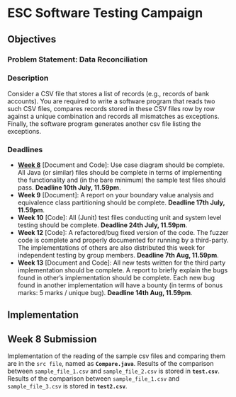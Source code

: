 # ESC Software Testing Campaign

## Objectives

### Problem Statement: Data Reconciliation

### Description

Consider a CSV file that stores a list of records (e.g., records of bank accounts).
You are required to write a software program that reads two such CSV files, compares records
stored in these CSV files row by row against a unique combination and records all mismatches
as exceptions. Finally, the software program generates another csv file listing the exceptions.

### Deadlines

* [**Week 8**](#Week-8-Submission) [Document and Code]: Use case diagram should be complete. All Java (or
similar) files should be complete in terms of implementing the functionality and (in the
bare minimum) the sample test files should pass. **Deadline 10th July, 11.59pm**.
* **Week 9** [Document]: A report on your boundary value analysis and equivalence class
partitioning should be complete. **Deadline 17th July, 11.59pm**.
* **Week 10** [Code]: All (Junit) test files conducting unit and system level testing should be
complete. **Deadline 24th July, 11.59pm**.
* **Week 12** [Code]: A refactored/bug fixed version of the code. The fuzzer code is
complete and properly documented for running by a third-party. The implementations of
others are also distributed this week for independent testing by group members.
**Deadline 7th Aug, 11.59pm**.
* **Week 13** [Document and Code]: All new tests written for the third party implementation
should be complete. A report to briefly explain the bugs found in other’s implementation
should be complete. Each new bug found in another implementation will have a bounty
(in terms of bonus marks: 5 marks / unique bug). **Deadline 14th Aug, 11.59pm**.

## Implementation

## Week 8 Submission
Implementation of the reading of the sample csv files and comparing them are in the `src file`, named as **`Compare.java`**.
Results of the comparison between `sample_file_1.csv` and `sample_file_2.csv` is stored in **`test.csv`**.
Results of the comparison between `sample_file_1.csv` and `sample_file_3.csv` is stored in **`test2.csv`**.


